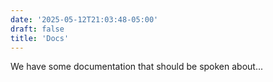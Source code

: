 ```yaml
---
date: '2025-05-12T21:03:48-05:00'
draft: false
title: 'Docs'
---
```


We have some documentation that should be spoken about... 